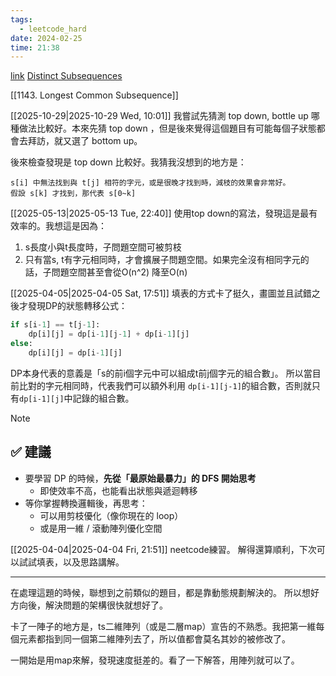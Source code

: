 ```yaml
---
tags:
  - leetcode_hard
date: 2024-02-25
time: 21:38
---
```

[link](https://leetcode.com/problems/distinct-subsequences/)
[Distinct Subsequences](https://neetcode.io/problems/count-subsequences)

[[1143. Longest Common Subsequence]]

[[2025-10-29|2025-10-29 Wed, 10:01]]
我嘗試先猜測 top down, bottle up 哪種做法比較好。本來先猜 top down ，但是後來覺得這個題目有可能每個子狀態都會去拜訪，就又選了 bottom up。

後來檢查發現是 top down 比較好。我猜我沒想到的地方是：
```
s[i] 中無法找到與 t[j] 相符的字元，或是很晚才找到時，減枝的效果會非常好。
假設 s[k] 才找到，那代表 s[0~k]
```

[[2025-05-13|2025-05-13 Tue, 22:40]]
使用top down的寫法，發現這是最有效率的。我想這是因為：
1. s長度小與t長度時，子問題空間可被剪枝
2. 只有當s, t有字元相同時，才會擴展子問題空間。如果完全沒有相同字元的話，子問題空間甚至會從O(n^2) 降至O(n)

[[2025-04-05|2025-04-05 Sat, 17:51]]
填表的方式卡了挺久，畫圖並且試錯之後才發現DP的狀態轉移公式：
```python
if s[i-1] == t[j-1]:
	dp[i][j] = dp[i-1][j-1] + dp[i-1][j]
else:
	dp[i][j] = dp[i-1][j]
```
DP本身代表的意義是「s的前i個字元中可以組成t前j個字元的組合數」。
所以當目前比對的字元相同時，代表我們可以額外利用 `dp[i-1][j-1]`的組合數，否則就只有`dp[i-1][j]`中記錄的組合數。

> [!NOTE]
> ## ✅ 建議
> - 要學習 DP 的時候，**先從「最原始最暴力」的 DFS 開始思考**
>     - 即使效率不高，也能看出狀態與遞迴轉移
> - 等你掌握轉換邏輯後，再思考：
>     - 可以用剪枝優化（像你現在的 loop）
>     - 或是用一維 / 滾動陣列優化空間

[[2025-04-04|2025-04-04 Fri, 21:51]]
neetcode練習。
解得還算順利，下次可以試試填表，以及思路講解。

---

在處理這題的時候，聯想到之前類似的題目，都是靠動態規劃解決的。
所以想好方向後，解決問題的架構很快就想好了。

卡了一陣子的地方是，ts二維陣列（或是二層map）宣告的不熟悉。我把第一維每個元素都指到同一個第二維陣列去了，所以值都會莫名其妙的被修改了。

一開始是用map來解，發現速度挺差的。看了一下解答，用陣列就可以了。
